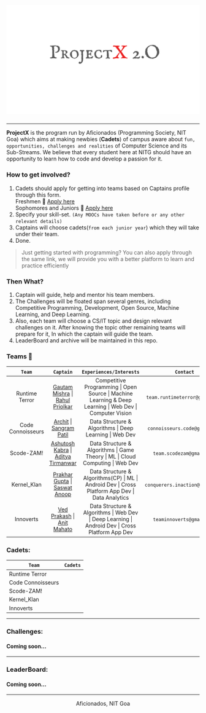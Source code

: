 <h1 align="center">
  <br>
   <img src="Cover.png" alt="ProjectX 2.O" title="ProjectX 2.O" />
  <br>
</h1>


------

**ProjectX** is the program run by Aficionados (Programming Society, NIT Goa) which aims at making newbies (**Cadets**) of campus aware about `fun, opportunities, challenges and realities` of Computer Science and its Sub-Streams. We believe that every student here at NITG should have an opportunity to learn how to code and develop a passion for it.

### How to get involved?
1. Cadets should apply for getting into teams based on Captains profile through this form. <br>
Freshmen :link: [Apply here](https://forms.gle/BnscLGJKTA8ifxKj9) <br>
Sophomores and Juniors :link: [Apply here](https://forms.gle/nHmUXq6ScjiRiPR98)
2. Specify your skill-set. `(Any MOOCs have taken before or any other relevant details)`
3. Captains will choose cadets(`from each junior year`) which they will take under their team.
4. Done.

> Just getting started with programming? You can also apply through the same link, we will provide you with a better platform to learn and practice efficiently

### Then What?
1. Captain will guide, help and mentor his team members.
2.  The Challenges will be floated span several genres, including Competitive Programming, Development, Open Source, Machine Learning, and Deep Learning.
3. Also, each team will choose a CS/IT topic and design relevant challenges on it. After knowing the topic other remaining teams will prepare for it, In which the captain will guide the team.
6. LeaderBoard and archive will be maintained in this repo.

### Teams :triangular_flag_on_post:

| `Team`| `Captain`| `Experiences/Interests`| `Contact` |
|:---:|:---------:|:---:|:---:|
| Runtime Terror |[Gautam Mishra](https://www.linkedin.com/in/gautam-mishra-446397a7/) \| [Rahul Priolkar](https://www.linkedin.com/in/rahul-priolkar-46938616a/)| Competitive Programming \| Open Source \| Machine Learning & Deep Learning \| Web Dev \| Computer Vision | `team.runtimeterror@gmail.com` | 
| Code Connoisseurs | [Archit](https://www.linkedin.com/in/garg4/) \| [Sangram Patil](https://www.linkedin.com/in/sangram-patil-a90957170/) | Data Structure & Algorithms \| Deep Learning \| Web Dev | `connoisseurs.code@gmail.com` |
| Scode-ZAM! | [Ashutosh Kabra](https://www.linkedin.com/in/ashutosh-kabra-a349a1160/) \| [Aditya Tirmanwar](https://www.linkedin.com/in/aditya-tirmanwar-352a50171/)| Data Structure & Algorithms \| Game Theory \| ML \| Cloud Computing \| Web Dev | `team.scodezam@gmail.com` |
| Kernel_Klan | [Prakhar Gupta](https://www.linkedin.com/in/prakhar-gupta-384b83156/) \| [Saswat Anoop](https://www.linkedin.com/in/saswat-anoop-836126151/)| Data Structure & Algorithms(CP) \| ML \| Android Dev \| Cross Platform App Dev \| Data Analytics | `conquerers.inaction@gmail.com` |
| Innoverts | [Ved Prakash](https://www.linkedin.com/in/reachvedprakash/) \| [Anit Mahato](https://www.linkedin.com/in/anit-mahato-825147168/)| Data Structure & Algorithms \| Web Dev \| Deep Learning \| Android Dev \| Cross Platform App Dev| `teaminnoverts@gmail.com` |

### Cadets:
| `Team`| `Cadets`|
|-|-|
| Runtime Terror | |
| Code Connoisseurs | |
| Scode-ZAM! | |
| Kernel_Klan | |
| Innoverts | |

----

### Challenges:
#### Coming soon...

----

### LeaderBoard: 
#### Coming soon...

----

<p align="center">
  Aficionados, NIT Goa
</p>

